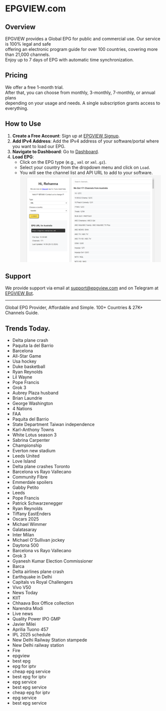 # EPGVIEW.com



## Overview
EPGVIEW provides a Global EPG for public and commercial use. Our service is 100% legal and safe\
offering an electronic program guide for over 100 countries, covering more than 21,000 channels.\
Enjoy up to 7 days of EPG with automatic time synchronization.

## Pricing
We offer a free 1-month trial. \
After that, you can choose from monthly, 3-monthly, 7-monthly, or annual plans \
depending on your usage and needs. A single subscription grants access to everything.

## How to Use
1. **Create a Free Account**: Sign up at [EPGVIEW Signup](https://epgview.com/signup.php).
2. **Add IPv4 Address**: Add the IPv4 address of your software/portal where you want to load our EPG.
3. **Navigate to Dashboard**: Go to [Dashboard](https://epgview.com/dashboard.php).
4. **Load EPG**:
   - Click on the EPG type (e.g., `xml` or `xml.gz`).
   - Select your country from the dropdown menu and click on `Load`.
   - You will see the channel list and API URL to add to your software.
![EPGVIEW](img/dashboard.png)
## Support
We provide support via email at [support@epgview.com](mailto:support@epgview.com) and on Telegram at [EPGVIEW Bot](https://t.me/epgview_bot).

---

Global EPG Provider, Affordable and Simple. 100+ Countries & 27K+ Channels Guide.

## Trends Today.

- Delta plane crash
- Paquita la del Barrio
- Barcelona
- All-Star Game
- Usa hockey
- Duke basketball
- Ryan Reynolds
- Lil Wayne
- Pope Francis
- Grok 3
- Aubrey Plaza husband
- Brian Laundrie
- George Washington
- 4 Nations
- FAA
- Paquita del Barrio
- State Department Taiwan independence
- Karl-Anthony Towns
- White Lotus season 3
- Sabrina Carpenter
- Championship
- Everton new stadium
- Leeds United
- Love Island
- Delta plane crashes Toronto
- Barcelona vs Rayo Vallecano
- Community Fibre
- Emmerdale spoilers
- Gabby Petito
- Leeds
- Pope Francis
- Patrick Schwarzenegger
- Ryan Reynolds
- Tiffany EastEnders
- Oscars 2025
- Michael Wimmer
- Galatasaray
- Inter Milan
- Michael O'Sullivan jockey
- Daytona 500
- Barcelona vs Rayo Vallecano
- Grok 3
- Gyanesh Kumar Election Commissioner
- Barca
- Delta airlines plane crash
- Earthquake in Delhi
- Capitals vs Royal Challengers
- Vivo V50
- News Today
- KIIT
- Chhaava Box Office collection
- Narendra Modi
- Live news
- Quality Power IPO GMP
- Javier Milei
- Aprilia Tuono 457
- IPL 2025 schedule
- New Delhi Railway Station stampede
- New Delhi railway station
- Fire
- epgview
- best epg
- epg for iptv
- cheap epg service
- best epg for iptv
- epg service
- best epg service
- cheap epg for iptv
- epg service
- best epg service
